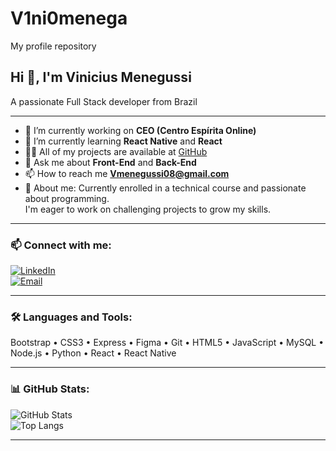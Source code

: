 # V1ni0menega

My profile repository  

## Hi 👋, I'm Vinicius Menegussi  
A passionate Full Stack developer from Brazil

---

- 🔭 I’m currently working on **CEO (Centro Espírita Online)**
- 🌱 I’m currently learning **React Native** and **React**
- 👨‍💻 All of my projects are available at [GitHub](https://github.com/V1ni0menega?tab=repositories)
- 💬 Ask me about **Front-End** and **Back-End**
- 📫 How to reach me **Vmenegussi08@gmail.com**
- 📄 About me: Currently enrolled in a technical course and passionate about programming.  
  I'm eager to work on challenging projects to grow my skills.

---

### 📫 Connect with me:
[![LinkedIn](https://img.shields.io/badge/LinkedIn-0077B5?style=for-the-badge&logo=linkedin&logoColor=white)](https://www.linkedin.com/in/vinicius-menegussi-80895824b/)  
[![Email](https://img.shields.io/badge/Email-D14836?style=for-the-badge&logo=gmail&logoColor=white)](mailto:Vmenegussi08@gmail.com)

---

### 🛠 Languages and Tools:
Bootstrap • CSS3 • Express • Figma • Git • HTML5 • JavaScript • MySQL • Node.js • Python • React • React Native

---

### 📊 GitHub Stats:
![GitHub Stats](https://github-readme-stats.vercel.app/api?username=V1ni0menega&show_icons=true&theme=radical)  
![Top Langs](https://github-readme-stats.vercel.app/api/top-langs/?username=V1ni0menega&layout=compact&theme=radical)

---


